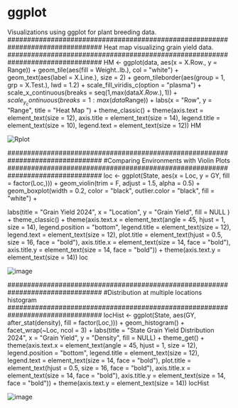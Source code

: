 # ggplot
Visualizations using ggplot for plant breeding data. 
################################################################################
Heat map visualizing grain yield data.
################################################################################
HM <- ggplot(data, aes(x = X.Row., y = Range)) +
  geom_tile(aes(fill = Weight..lb.), col = "white") +
  geom_text(aes(label = X.Line.), size = 2) +
  geom_tileborder(aes(group = 1, grp = X.Test.), lwd = 1.2) +
  scale_fill_viridis_c(option =  "plasma") +
  scale_x_continuous(breaks = seq(1,max(data$X.Row.), 1)) +
  scale_y_continuous(breaks = 1:max(data$Range)) +
  labs(x = "Row", y = "Range", title = "Heat Map ") +
  theme_classic() +
  theme(axis.text = element_text(size = 12),
        axis.title = element_text(size = 14),
        legend.title = element_text(size = 10),
        legend.text = element_text(size = 12))
HM

![Rplot](https://github.com/user-attachments/assets/dfb03ee9-489b-4bcd-93c0-ea17a5b34653)


################################################################################
#Comparing Environments with Violin Plots
################################################################################
loc <- ggplot(State, aes(x = Loc, y = GY, fill = factor(Loc,))) +
  geom_violin(trim = F, adjust = 1.5, alpha = 0.5) +
  geom_boxplot(width = 0.2, color = "black", 
               outlier.color = "black", fill = "white") +

  labs(title = "Grain Yield 2024",
       x = "Location", y = "Grain Yield",
       fill = NULL ) +
  theme_classic() +
  theme(axis.text.x = element_text(angle = 45, hjust = 1, size = 14),
        legend.position = "bottom",
        legend.title = element_text(size = 12),
        legend.text = element_text(size = 12),
        plot.title = element_text(hjust = 0.5, size = 16, face = "bold"),
        axis.title.x = element_text(size = 14, face = "bold"),
        axis.title.y = element_text(size = 14, face = "bold")) +
  theme(axis.text.y = element_text(size = 14))
loc

![image](https://github.com/user-attachments/assets/a89ca0d6-3aa0-47ab-8510-a0152f82b58f)


################################################################################
#Distribution at multiple locations histogram
################################################################################
locHist <- ggplot(State, aes(GY, after_stat(density),  fill = factor(Loc,))) + 
  geom_histogram() + facet_wrap(~Loc, ncol = 3) +
  labs(title = "State Grain Yield Distribution 2024", 
                          x = "Grain Yield", y = "Density", fill = NULL) +
  theme_get() +
  theme(axis.text.x = element_text(angle = 45, hjust = 1, size = 12),
        legend.position = "bottom",
        legend.title = element_text(size = 12),
        legend.text = element_text(size = 14, face = "bold"),
        plot.title = element_text(hjust = 0.5, size = 16, face = "bold"),
        axis.title.x = element_text(size = 14, face = "bold"),
        axis.title.y = element_text(size = 14, face = "bold")) +
  theme(axis.text.y = element_text(size = 14))
locHist
        
![image](https://github.com/user-attachments/assets/3de27002-e986-4d26-9081-1ff836933c05)
